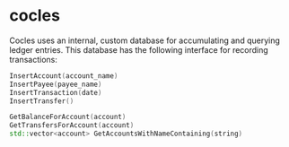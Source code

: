# cocles

Cocles uses an internal, custom database for accumulating and querying ledger
entries. This database has the following interface for recording transactions:

```C++
InsertAccount(account_name)
InsertPayee(payee_name)
InsertTransaction(date)
InsertTransfer()

GetBalanceForAccount(account)
GetTransfersForAccount(account)
std::vector<account> GetAccountsWithNameContaining(string)
```

